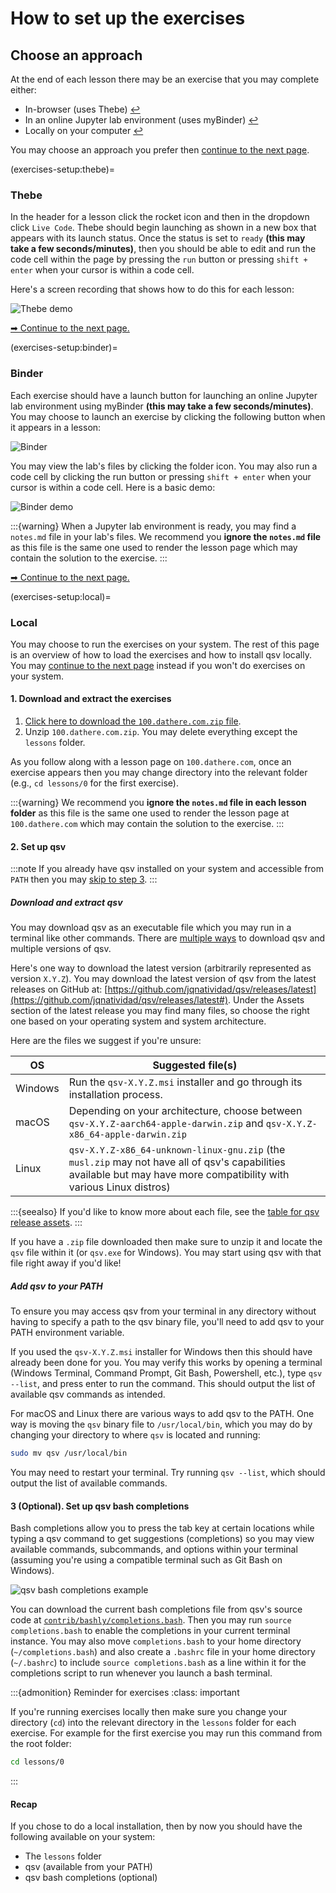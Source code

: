 # How to set up the exercises

## Choose an approach

At the end of each lesson there may be an exercise that you may complete either:

-   In-browser (uses Thebe) [↩](#thebe)
-   In an online Jupyter lab environment (uses myBinder) [↩](#binder)
-   Locally on your computer [↩](#local)

You may choose an approach you prefer then [continue to the next page](getting-started.md).

(exercises-setup:thebe)=

### Thebe

In the header for a lesson click the rocket icon and then in the dropdown click `Live Code`. Thebe should begin launching as shown in a new box that appears with its launch status. Once the status is set to `ready` **(this may take a few seconds/minutes)**, then you should be able to edit and run the code cell within the page by pressing the `run` button or pressing `shift + enter` when your cursor is within a code cell.

Here's a screen recording that shows how to do this for each lesson:

![Thebe demo](media/thebe-demo.gif)

[➡ Continue to the next page.](getting-started.md)

(exercises-setup:binder)=

### Binder

Each exercise should have a launch button for launching an online Jupyter lab environment using myBinder **(this may take a few seconds/minutes)**. You may choose to launch an exercise by clicking the following button when it appears in a lesson:

![Binder](https://mybinder.org/badge_logo.svg)

You may view the lab's files by clicking the folder icon. You may also run a code cell by clicking the run button or pressing `shift + enter` when your cursor is within a code cell. Here is a basic demo:

![Binder demo](media/100.dathere.com-binder-demo.gif)

:::{warning}
When a Jupyter lab environment is ready, you may find a `notes.md` file in your lab's files. We recommend you **ignore the `notes.md` file** as this file is the same one used to render the lesson page which may contain the solution to the exercise.
:::

[➡ Continue to the next page.](getting-started.md)

(exercises-setup:local)=

### Local

You may choose to run the exercises on your system. The rest of this page is an overview of how to load the exercises and how to install qsv locally. You may [continue to the next page](getting-started.md) instead if you won't do exercises on your system.

#### 1. Download and extract the exercises

1. [Click here to download the `100.dathere.com.zip` file](https://github.com/dathere/100.dathere.com/archive/refs/heads/main.zip).
2. Unzip `100.dathere.com.zip`. You may delete everything except the `lessons` folder.

As you follow along with a lesson page on `100.dathere.com`, once an exercise appears then you may change directory into the relevant folder (e.g., `cd lessons/0` for the first exercise).

:::{warning}
We recommend you **ignore the `notes.md` file in each lesson folder** as this file is the same one used to render the lesson page at `100.dathere.com` which may contain the solution to the exercise.
:::

#### 2. Set up qsv

:::note
If you already have qsv installed on your system and accessible from `PATH` then you may [skip to step 3](#optional-set-up-qsv-bash-completions).
:::

##### Download and extract qsv

You may download qsv as an executable file which you may run in a terminal like other commands. There are [multiple ways](https://github.com/jqnatividad/qsv#installation-options) to download qsv and multiple versions of qsv.

Here's one way to download the latest version (arbitrarily represented as version `X.Y.Z`). You may download the latest version of qsv from the latest releases on GitHub at: [https://github.com/jqnatividad/qsv/releases/latest](https://github.com/jqnatividad/qsv/releases/latest#). Under the Assets section of the latest release you may find many files, so choose the right one based on your operating system and system architecture.

Here are the files we suggest if you're unsure:

| OS      | Suggested file(s)                                                                                                                                                     |
| ------- | --------------------------------------------------------------------------------------------------------------------------------------------------------------------- |
| Windows | Run the `qsv-X.Y.Z.msi` installer and go through its installation process.                                                                                            |
| macOS   | Depending on your architecture, choose between `qsv-X.Y.Z-aarch64-apple-darwin.zip` and `qsv-X.Y.Z-x86_64-apple-darwin.zip`                                           |
| Linux   | `qsv-X.Y.Z-x86_64-unknown-linux-gnu.zip` (the `musl.zip` may not have all of qsv's capabilities available but may have more compatibility with various Linux distros) |

:::{seealso}
If you'd like to know more about each file, see the [table for qsv release assets](qsv-release-assets).
:::

If you have a `.zip` file downloaded then make sure to unzip it and locate the `qsv` file within it (or `qsv.exe` for Windows). You may start using qsv with that file right away if you'd like!

##### Add qsv to your PATH

To ensure you may access qsv from your terminal in any directory without having to specify a path to the qsv binary file, you'll need to add qsv to your PATH environment variable.

If you used the `qsv-X.Y.Z.msi` installer for Windows then this should have already been done for you. You may verify this works by opening a terminal (Windows Terminal, Command Prompt, Git Bash, Powershell, etc.), type `qsv --list`, and press enter to run the command. This should output the list of available qsv commands as intended.

For macOS and Linux there are various ways to add qsv to the PATH. One way is moving the `qsv` binary file to `/usr/local/bin`, which you may do by changing your directory to where `qsv` is located and running:

```bash
sudo mv qsv /usr/local/bin
```

You may need to restart your terminal. Try running `qsv --list`, which should output the list of available commands.

#### 3 (Optional). Set up qsv bash completions

Bash completions allow you to press the tab key at certain locations while typing a qsv command to get suggestions (completions) so you may view available commands, subcommands, and options within your terminal (assuming you're using a compatible terminal such as Git Bash on Windows).

![qsv bash completions example](media/qsv-completions-demo.gif)

You can download the current bash completions file from qsv's source code at [`contrib/bashly/completions.bash`](https://github.com/jqnatividad/qsv/blob/master/contrib/bashly/completions.bash). Then you may run `source completions.bash` to enable the completions in your current terminal instance. You may also move `completions.bash` to your home directory (`~/completions.bash`) and also create a `.bashrc` file in your home directory (`~/.bashrc`) to include `source completions.bash` as a line within it for the completions script to run whenever you launch a bash terminal.

:::{admonition} Reminder for exercises
:class: important

If you're running exercises locally then make sure you change your directory (`cd`) into the relevant directory in the `lessons` folder for each exercise. For example for the first exercise you may run this command from the root folder:

```bash
cd lessons/0
```

:::

#### Recap

If you chose to do a local installation, then by now you should have the following available on your system:

-   The `lessons` folder
-   qsv (available from your PATH)
-   qsv bash completions (optional)
